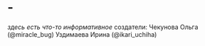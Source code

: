 # -
*здесь есть что-то информативное*
создатели: Чекунова Ольга (@miracle_bug)
Уздимаева Ирина (@ikari_uchiha)

